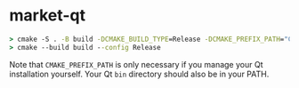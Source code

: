 # market-qt

```cmd
> cmake -S . -B build -DCMAKE_BUILD_TYPE=Release -DCMAKE_PREFIX_PATH="C:\Qt\6.7.2\msvc2019_64"
> cmake --build build --config Release
```

Note that `CMAKE_PREFIX_PATH` is only necessary if you manage your Qt installation yourself. Your Qt `bin` directory should also be in your PATH.
